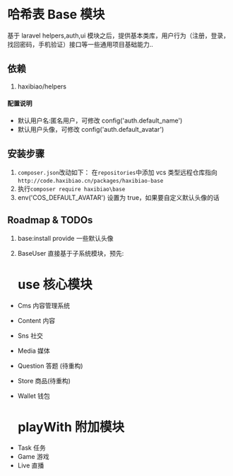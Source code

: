 # 哈希表 Base 模块

基于 laravel helpers,auth,ui 模块之后，提供基本类库，用户行为（注册，登录，找回密码，手机验证）接口等一些通用项目基础能力..

## 依赖

1. haxibiao/helpers

#### 配置说明

-   默认用户名:匿名用户，可修改 config('auth.default_name')
-   默认用户头像，可修改 config('auth.default_avatar')

## 安装步骤

1. `composer.json`改动如下：
   在`repositories`中添加 vcs 类型远程仓库指向
   `http://code.haxibiao.cn/packages/haxibiao-base`
2. 执行`composer require haxibiao\base`
3. env('COS_DEFAULT_AVATAR') 设置为 true，如果要自定义默认头像的话

## Roadmap & TODOs

1. base:install provide 一些默认头像
2. BaseUser 直接基于子系统模块，预先:

    # use 核心模块

-   Cms 内容管理系统
-   Content 内容
-   Sns 社交
-   Media 媒体
-   Question 答题 (待重构)
-   Store 商品(待重构)
-   Wallet 钱包

    # playWith 附加模块

*   Task 任务
*   Game 游戏
*   Live 直播
